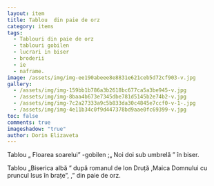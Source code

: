 ```yaml
---
layout: item
title: Tablou  din paie de orz
category: items
tags:
  - Tablouri din paie de orz
  - tablouri gobilen
  - lucrari in biser
  - broderii
  - ie
  - naframe.
image: /assets/img/img-ee190abeee8e8831e621ceb5d72cf903-v.jpg
gallery:
  - /assets/img/img-159bb1b786a3b2618bc677ca5a3be945-v.jpg
  - /assets/img/img-8baa4b673e7345dbe781d5145b2e74b2-v.jpg
  - /assets/img/img-7c2a27333a9c5b833da30c4845e7ccf0-v-1-.jpg
  - /assets/img/img-4e11b34c0f9d447378bd9aae0fc69399-v.jpg
toc: false
comments: true
imageshadow: "true"
author: Dorin Elizaveta
---
```

Tablou „  Floarea soarelui” -gobilen ;„ Noi doi sub umbrelă ” în biser.

Tablou „Biserica albă ” după romanul  de Ion Druță ,Maica Domnului cu pruncul Isus în brațe”, ,” din paie de orz.